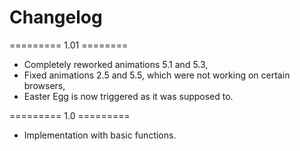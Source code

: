 # Changelog

========= 1.01 ========
- Completely reworked animations 5.1 and 5.3,
- Fixed animations 2.5 and 5.5, which were not working on certain browsers,
- Easter Egg is now triggered as it was supposed to.

========= 1.0 =========
- Implementation with basic functions.
